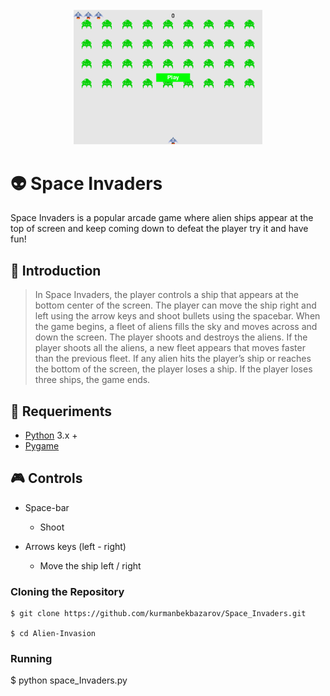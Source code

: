 <div align=center margin=auto> 
  <img src="interface.png" width = 60%>
</div> 

# 👽 Space Invaders
Space Invaders is a popular arcade game where alien ships appear at the top of screen
and keep coming down to defeat the player try it and have fun!

## 🚀 Introduction
> In Space Invaders, the player controls a ship that appears at
the bottom center of the screen. The player can move the ship
right and left using the arrow keys and shoot bullets using the
spacebar. When the game begins, a fleet of aliens fills the sky
and moves across and down the screen. The player shoots and
destroys the aliens. If the player shoots all the aliens, a new fleet
appears that moves faster than the previous fleet. If any alien hits
the player’s ship or reaches the bottom of the screen, the player
loses a ship. If the player loses three ships, the game ends.

## 🔧 Requeriments
- [Python](https://www.python.org/) 3.x +
- [Pygame](https://www.pygame.org/)

## :video_game: Controls

- Space-bar
  - Shoot

- Arrows keys (left - right)
  - Move the ship left / right

### Cloning the Repository

```
$ git clone https://github.com/kurmanbekbazarov/Space_Invaders.git

$ cd Alien-Invasion
```

### Running 

$ python space_Invaders.py

